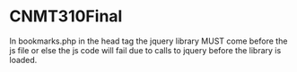 # CNMT310Final

In bookmarks.php in the head tag the jquery library MUST come before the js file or else the js code will fail due to calls to jquery before the library is loaded. 
